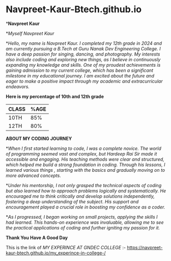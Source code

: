 # Navpreet-Kaur-Btech.github.io


***Navpreet Kaur**


**Myself Navpreet Kaur*

**Hello, my name is Navpreet Kaur. I completed my 12th grade in 2024 and am currently pursuing a B.Tech at Guru Nanak Dev Engineering College. I have a deep passion for singing, dancing, and photography. My interests also include coding and exploring new things, as I believe in continuously expanding my knowledge and skills. One of my proudest achievements is gaining admission to my current college, which has been a significant milestone in my educational journey. I am excited about the future and eager to make a positive impact through my academic and extracurricular endeavors.*




**Here is my percentage of 10th and 12th grade**


|  CLASS   |  %AGE  | 
| -------- | ------ |
|  10TH    |  85%   |
|  12TH    |  80%   | 


**ABOUT MY CODING JOURNEY**


**When I first started learning to code, I was a complete novice. The world of programming seemed vast and complex, but Hardeep Rai Sir made it accessible and engaging. His teaching methods were clear and structured, which helped me build a strong foundation in coding. Through his lessons, I learned various things , starting with the basics and gradually moving on to more advanced concepts.*

**Under his mentorship, I not only grasped the technical aspects of coding but also learned how to approach problems logically and systematically. He encouraged me to think critically and develop solutions independently, fostering a deep understanding of the subject. His support and encouragement played a crucial role in boosting my confidence as a coder.*

**As I progressed, I began working on small projects, applying the skills I had learned. This hands-on experience was invaluable, allowing me to see the practical applications of coding and further igniting my passion for it.* 



**Thank You**
**Have A Good Day**


This is the link of *MY EXPERINCE AT GNDEC COLLEGE* :- https://navpreet-kaur-btech.github.io/my_experince-in-college-/




